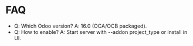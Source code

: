 # FAQ

- Q: Which Odoo version? A: 16.0 (OCA/OCB packaged).
- Q: How to enable? A: Start server with --addon project_type or install in UI.
